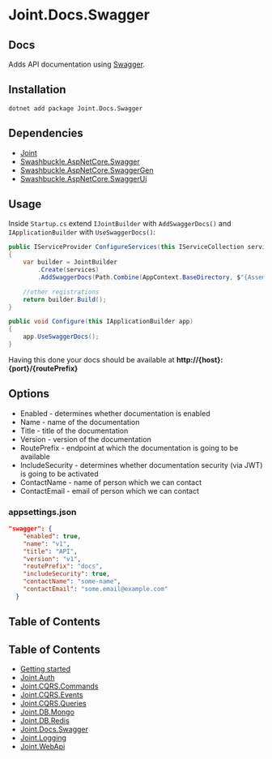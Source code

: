 # Joint.Docs.Swagger

## Docs
Adds API documentation using [Swagger](https://swagger.io/docs/).

## Installation
```
dotnet add package Joint.Docs.Swagger
```

## Dependencies
- [Joint](https://www.nuget.org/packages/Joint/)
- [Swashbuckle.AspNetCore.Swagger](https://www.nuget.org/packages/Swashbuckle.AspNetCore.Swagger/)
- [Swashbuckle.AspNetCore.SwaggerGen](https://www.nuget.org/packages/Swashbuckle.AspNetCore.SwaggerGen/)
- [Swashbuckle.AspNetCore.SwaggerUi](https://www.nuget.org/packages/Swashbuckle.AspNetCore.SwaggerUi/)

## Usage

Inside ```Startup.cs``` extend ```IJointBuilder``` with ```AddSwaggerDocs()``` and ```IApplicationBuilder``` with ```UseSwaggerDocs()```:

```c#
public IServiceProvider ConfigureServices(this IServiceCollection services)
{
    var builder = JointBuilder
        .Create(services)
        .AddSwaggerDocs(Path.Combine(AppContext.BaseDirectory, $"{Assembly.GetExecutingAssembly().GetName().Name}.xml"));

    //other registrations    
    return builder.Build();
}

public void Configure(this IApplicationBuilder app)
{
    app.UseSwaggerDocs();
}
```
Having this done your docs should be available at **http://{host}:{port}/{routePrefix}**

## Options

- Enabled - determines whether documentation is enabled
- Name - name of the documentation
- Title - title of the documentation
- Version - version of the documentation
- RoutePrefix - endpoint at which the documentation is going to be available
- IncludeSecurity - determines whether documentation security (via JWT) is going to be activated
- ContactName - name of person which we can contact
- ContactEmail - email of person which we can contact

### appsettings.json

```json
"swagger": {
    "enabled": true,
    "name": "v1",
    "title": "API",
    "version": "v1",
    "routePrefix": "docs",
    "includeSecurity": true,
    "contactName": "some-name",
    "contactEmail": "some.email@example.com"
  }
```

## Table of Contents
## Table of Contents
- [Getting started](/src/Joint)
- [Joint.Auth](/src/Joint.Auth)
- [Joint.CQRS.Commands](/src/Joint.CQRS.Commands)
- [Joint.CQRS.Events](/src/Joint.CQRS.Events)
- [Joint.CQRS.Queries](/src/Joint.CQRS.Queries)
- [Joint.DB.Mongo](/src/Joint.DB.Mongo)
- [Joint.DB.Redis](/src/Joint.DB.Redis)
- [Joint.Docs.Swagger](#docs)
- [Joint.Logging](/src/Joint.Logging)
- [Joint.WebApi](/src/Joint.WebApi)

